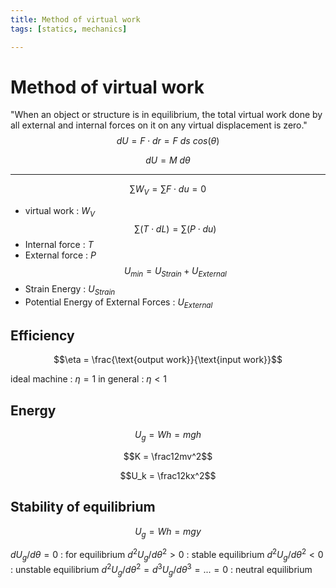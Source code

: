 ```yaml
---
title: Method of virtual work
tags: [statics, mechanics]

---
```


# Method of virtual work
"When an object or structure is in equilibrium, the total virtual work done by all external and internal forces on it on any virtual displacement is zero."
$$dU = F\cdot dr = F\ ds\ cos(\theta)$$

$$dU = M\ d\theta$$
***
$$\sum W_V = \sum F\cdot du = 0$$
* virtual work : $W_V$
$$\sum(T\cdot dL) = \sum(P\cdot du)$$
* Internal force : $T$
* External force : $P$
$$U_{min} = U_{Strain}+U_{External}$$
* Strain Energy : $U_{Strain}$
* Potential Energy of External Forces : $U_{External}$
## Efficiency
$$\eta = \frac{\text{output work}}{\text{input work}}$$

ideal machine : $\eta = 1$
in general : $\eta<1$
## Energy
$$U_g = Wh = mgh$$

$$K = \frac12mv^2$$

$$U_k = \frac12kx^2$$

## Stability of equilibrium
$$U_g = Wh = mgy$$

$dU_g/d\theta = 0$ : for equilibrium
$d^2U_g/d\theta^2 > 0$ : stable equilibrium
$d^2U_g/d\theta^2 < 0$ : unstable equilibrium
$d^2U_g/d\theta^2 = d^3U_g/d\theta^3 = ... = 0$ : neutral equilibrium